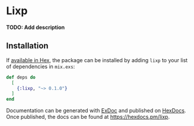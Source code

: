 # Lixp

**TODO: Add description**

## Installation

If [available in Hex](https://hex.pm/docs/publish), the package can be installed
by adding `lixp` to your list of dependencies in `mix.exs`:

```elixir
def deps do
  [
    {:lixp, "~> 0.1.0"}
  ]
end
```

Documentation can be generated with [ExDoc](https://github.com/elixir-lang/ex_doc)
and published on [HexDocs](https://hexdocs.pm). Once published, the docs can
be found at <https://hexdocs.pm/lixp>.

